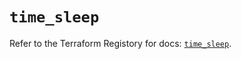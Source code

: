 # `time_sleep`

Refer to the Terraform Registory for docs: [`time_sleep`](https://registry.terraform.io/providers/hashicorp/time/0.7.2/docs/resources/sleep).
